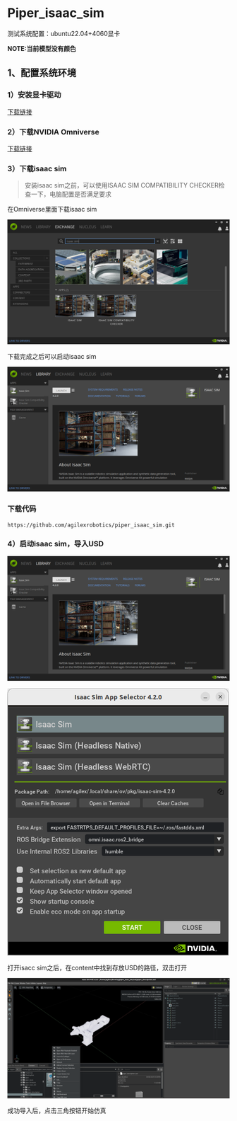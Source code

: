 # Piper_isaac_sim

测试系统配置：ubuntu22.04+4060显卡

**NOTE:当前模型没有颜色**

## 1、配置系统环境

### 1）安装显卡驱动

[下载链接](https://www.nvidia.com/Download/index.aspx)

### 2）下载NVIDIA Omniverse

[下载链接](https://www.nvidia.com/en-us/omniverse/)

### 3）下载isaac sim

> 安装isaac sim之前，可以使用ISAAC SIM COMPATIBILITY CHECKER检查一下，电脑配置是否满足要求

在Omniverse里面下载isaac sim

![](./img/isaac_1.png)

下载完成之后可以启动isaac sim

![](img/isacc_4.png)

### 下载代码

```
https://github.com/agilexrobotics/piper_isaac_sim.git
```

### 4）启动isaac sim，导入USD

![](img/isacc_4.png)

![](img/isaac_2.png)

打开isacc sim之后，在content中找到存放USD的路径，双击打开

![](img/isaac_3.png)

成功导入后，点击三角按钮开始仿真
